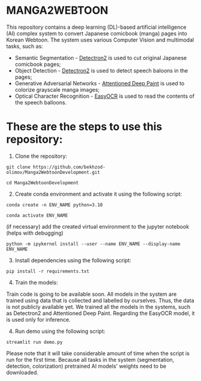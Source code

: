 # MANGA2WEBTOON
This repository contains a deep learning (DL)-based artificial intelligence (AI) complex system to convert Japanese comicbook (manga) pages into Korean Webtoon. The system uses various Computer Vision and multimodal tasks, such as:
* Semantic Segmentation              - [Detectron2](https://github.com/facebookresearch/detectron2) is used to cut original Japanese comicbook pages;
* Object Detection                   - [Detectron2](https://github.com/facebookresearch/detectron2) is used to detect speech baloons in the pages;
* Generative Adversarial Networks    - [Attentioned Deep Paint](https://github.com/ktaebum/AttentionedDeepPaint) is used to colorize grayscale manga images;
* Optical Character Recognition      - [EasyOCR](https://github.com/JaidedAI/EasyOCR) is used to read the contents of the speech balloons.

# These are the steps to use this repository:

1. Clone the repository:

`git clone https://github.com/bekhzod-olimov/Manga2WebtoonDevelopment.git`

`cd Manga2WebtoonDevelopment`

2. Create conda environment and activate it using the following script:
   
`conda create -n ENV_NAME python=3.10`

`conda activate ENV_NAME`

(if necessary) add the created virtual environment to the jupyter notebook (helps with debugging)

`python -m ipykernel install --user --name ENV_NAME --display-name ENV_NAME`

3. Install dependencies using the following script:

`pip install -r requirements.txt`

4. Train the models:

Train code is going to be available soon. All models in the system are trained using data that is collected and labelled by ourselves. Thus, the data is not publicly available yet. We trained all the models in the systems, such as Detectron2 and Attentioned Deep Paint. Regarding the EasyOCR model, it is used only for inference.

4. Run demo using the following script:

`streamlit run demo.py`

Please note that it will take considerable amount of time when the script is run for the first time. Because all tasks in the system (segmentation, detection, colorization) pretrained AI models' weights need to be downloaded.
